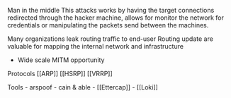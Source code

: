 Man in the middle 
This attacks works by having the target connections redirected through the hacker machine, allows for monitor the network for credentials or manipulating the packets send between the machines. 

Many organizations leak routing traffic to end-user 
Routing update are valuable for mapping the internal network and infrastructure 
 - Wide scale MITM opportunity 


Protocols 
[[ARP]]
[[HSRP]]
[[VRRP]]


	
Tools
	- arspoof
	- cain & able
	- [[Ettercap]] 
	- [[Loki]]